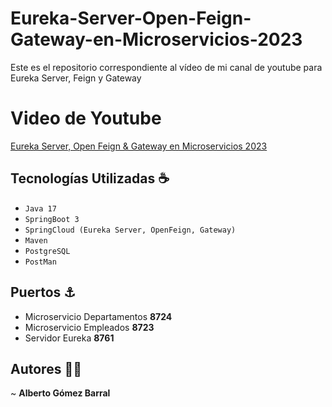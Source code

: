 # Eureka-Server-Open-Feign-Gateway-en-Microservicios-2023

Este es el repositorio correspondiente al vídeo de mi canal de youtube para Eureka Server, Feign y Gateway

# Video de Youtube
[Eureka Server, Open Feign & Gateway en Microservicios 2023](https://www.youtube.com/watch?v=M6hvD7u7-7c)

  ## Tecnologías Utilizadas ☕

  - `Java 17`
  - `SpringBoot 3`
  - `SpringCloud (Eureka Server, OpenFeign, Gateway)`
  - `Maven`
  - `PostgreSQL`
  - `PostMan`

## Puertos ⚓

- Microservicio Departamentos **8724** 
- Microservicio Empleados **8723**
- Servidor Eureka **8761**

## Autores 🧙‍♂️

 ~ **Alberto Gómez Barral**




